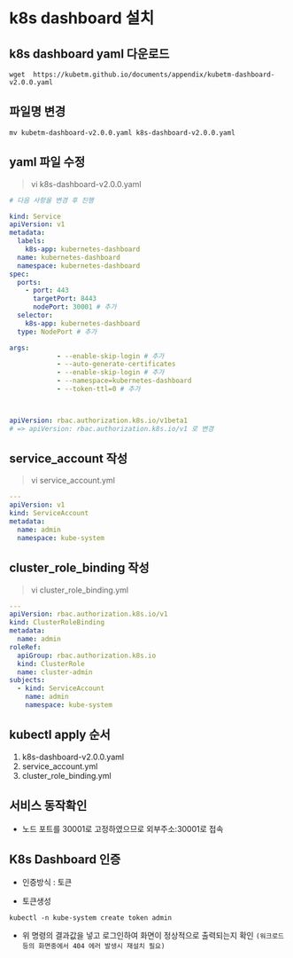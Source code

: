 # k8s dashboard 설치

## k8s dashboard yaml 다운로드
```
wget  https://kubetm.github.io/documents/appendix/kubetm-dashboard-v2.0.0.yaml
```

## 파일명 변경
``
mv kubetm-dashboard-v2.0.0.yaml k8s-dashboard-v2.0.0.yaml
``

## yaml 파일 수정
>vi k8s-dashboard-v2.0.0.yaml
```yaml
# 다음 사항을 변경 후 진행

kind: Service
apiVersion: v1
metadata:
  labels:
    k8s-app: kubernetes-dashboard
  name: kubernetes-dashboard
  namespace: kubernetes-dashboard
spec:
  ports:
    - port: 443
      targetPort: 8443
      nodePort: 30001 # 추가
  selector:
    k8s-app: kubernetes-dashboard
  type: NodePort # 추가

args:
            - --enable-skip-login # 추가
            - --auto-generate-certificates
            - --enable-skip-login # 추가
            - --namespace=kubernetes-dashboard
            - --token-ttl=0 # 추가



apiVersion: rbac.authorization.k8s.io/v1beta1 
# => apiVersion: rbac.authorization.k8s.io/v1 로 변경

```

## service_account 작성
>vi service_account.yml

```yaml
---
apiVersion: v1
kind: ServiceAccount
metadata:
  name: admin
  namespace: kube-system
```

## cluster_role_binding 작성
>vi cluster_role_binding.yml
```yaml
---
apiVersion: rbac.authorization.k8s.io/v1
kind: ClusterRoleBinding
metadata:
  name: admin
roleRef:
  apiGroup: rbac.authorization.k8s.io
  kind: ClusterRole
  name: cluster-admin
subjects:
  - kind: ServiceAccount
    name: admin
    namespace: kube-system
```

## kubectl apply 순서
1. k8s-dashboard-v2.0.0.yaml
2. service_account.yml
3. cluster_role_binding.yml

## 서비스 동작확인 
- 노드 포트를 30001로 고정하였으므로 외부주소:30001로 접속

## K8s Dashboard 인증 
- 인증방식 : 토큰

- 토큰생성 
```
kubectl -n kube-system create token admin 
```

* 위 명령의 결과값을 넣고 로그인하여 화면이 정상적으로 출력되는지 확인
`(워크로드 등의 화면중에서 404 에러 발생시 재설치 필요)`
